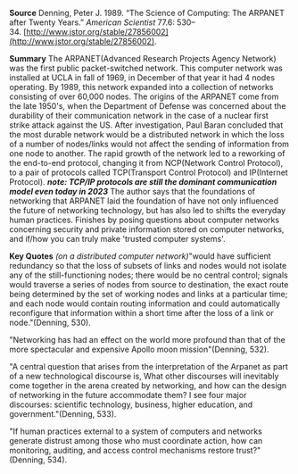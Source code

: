 **Source**
Denning, Peter J. 1989. “The Science of Computing: The ARPANET after Twenty Years.” _American Scientist_ 77.6: 530–34. [http://www.jstor.org/stable/27856002](http://www.jstor.org/stable/27856002).


**Summary**
The ARPANET(Advanced Research Projects Agency Network) was the first public packet-switched network. This computer network was installed at UCLA in fall of 1969, in December of that year it had 4 nodes operating. By 1989, this network expanded into a collection of networks consisting of over 60,000 nodes.
The origins of the ARPANET come from the late 1950's, when the Department of Defense was concerned about the durability of their communication network in the case of a nuclear first strike attack against the US. After investigation, Paul Baran concluded that the most durable network would be a distributed network in which the loss of a number of nodes/links would not affect the sending of information from one node to another.
The rapid growth of the network led to a reworking of the end-to-end protocol, changing it from NCP(Network Control Protocol), to a pair of protocols called TCP(Transport Control Protocol) and IP(Internet Protocol). 
***note: TCP/IP protocols are still the dominant communication model even today in 2023***
The author says that the foundations of networking that ARPANET laid the foundation of have not only influenced the future of networking technology, but has also led to shifts the everyday human practices.
Finishes by posing questions about computer networks concerning security and private information stored on computer networks, and if/how you can truly make 'trusted computer systems'.


**Key Quotes**
*(on a distributed computer network)*"would have sufficient redundancy so that the loss of subsets of links and nodes would not isolate any of the still-functioning nodes; there would be no central control; signals would traverse a series of nodes from source to destination, the exact route being determined by the set of working nodes and links at a particular time; and each node would contain routing information and could automatically reconfigure that information within a short time after the loss of a link or node."(Denning, 530).

"Networking has had an effect on the world more profound than that of the more spectacular and expensive Apollo moon mission"(Denning, 532).

"A central question that arises from the interpretation of the Arpanet as part of a new technological discourse is, What other discourses will inevitably come together in the arena created by networking, and how can the design of networking in the future accommodate them? I see four major discourses: scientific technology, business, higher education, and government."(Denning, 533).

"If human practices external to a system of computers and networks generate distrust among those who must coordinate action, how can monitoring, auditing, and access control mechanisms restore trust?"(Denning, 534).